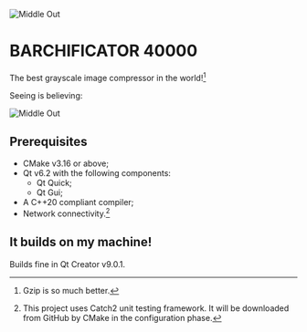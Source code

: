 ![Middle Out](https://github.com/oskidan/BARCHIFICATOR_40000/Documentation/middleout.jpeg?raw=true)

# BARCHIFICATOR 40000
The best grayscale image compressor in the world![^actually] 

Seeing is believing:

![Middle Out](https://github.com/oskidan/BARCHIFICATOR_40000/Documentation/middleout.jpeg?raw=true)

## Prerequisites
- CMake v3.16 or above;
- Qt v6.2 with the following components:
  - Qt Quick;
  - Qt Gui;
- A C++20 compliant compiler;
- Network connectivity.[^network]

## It builds on my machine!
Builds fine in Qt Creator v9.0.1.

[^actually]: Gzip is so much better.

[^network]: This project uses Catch2 unit testing framework. It will be downloaded from GitHub by CMake in the configuration phase.

